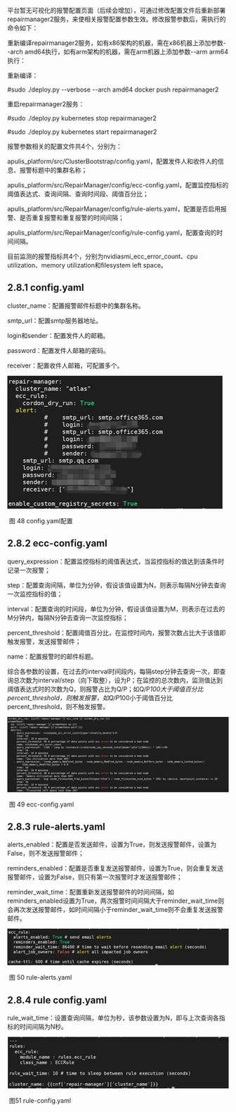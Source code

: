 平台暂无可视化的报警配置页面（后续会增加），可通过修改配置文件后重新部署repairmanager2服务，来使相关报警配置参数生效。修改报警参数后，需执行的命令如下：

重新编译repairmanager2服务，如有x86架构的机器，需在x86机器上添加参数--arch amd64执行，如有arm架构的机器，需在arm机器上添加参数--arm arm64执行：

重新编译：

\#sudo ./deploy.py --verbose --arch amd64 docker push repairmanager2

重启repairmanager2服务：

\#sudo ./deploy.py kubernetes stop repairmanager2

\#sudo ./deploy.py kubernetes start repairmanager2

报警参数相关的配置文件共4个，分别为：

apulis_platform/src/ClusterBootstrap/config.yaml，配置发件人和收件人的信息、报警标题中的集群名称；

apulis_platform/src/RepairManager/config/ecc-config.yaml，配置监控指标的阈值表达式、查询间隔、查询时间段、阈值百分比；

apulis_platform/src/RepairManager/config/rule-alerts.yaml，配置是否启用报警、是否重复报警和重复报警的时间间隔；

apulis_platform/src/RepairManager/config/rule-config.yaml，配置查询的时间间隔。

目前监测的报警指标共4个，分别为nvidiasmi_ecc_error_count、cpu utilization、memory utilization和filesystem left space。

## 2.8.1 config.yaml

cluster_name：配置报警邮件标题中的集群名称。

smtp_url：配置smtp服务器地址。

login和sender：配置发件人的邮箱。

password：配置发件人邮箱的密码。

receiver：配置收件人邮箱，可配置多个。

![image-20200820100119471](./assets/image-20200820100119471.png)

​                                                                                                图 48 config.yaml配置

## 2.8.2 ecc-config.yaml

query_expression：配置监控指标的阈值表达式，当监控指标的值达到该条件时记录一次报警；

step：配置查询间隔，单位为分钟，假设该值设置为N，则表示每隔N分钟去查询一次监控指标的值；

interval：配置查询的时间段，单位为分钟，假设该值设置为M，则表示在过去的M分钟内，每隔N分钟去查询一次监控指标；

percent_threshold：配置阈值百分比，在监控时间内，报警次数占比大于该值即触发报警，发送报警邮件；

name：配置报警时的邮件标题。

综合各参数的设置，在过去的interval时间段内，每隔step分钟去查询一次，即查询总次数为interval/step（向下取整），设为P；在监控的总次数内，监测值达到阈值表达式时的次数为Q，则报警占比为Q/P；如Q/P*100大于阈值百分比percent_threshold，则触发报警，如Q/P*100小于阈值百分比percent_threshold，则不触发报警。

![image-20200820100244688](./assets/image-20200820100244688.png)

​                                                                                                    图 49 ecc-config.yaml

## 2.8.3 rule-alerts.yaml

alerts_enabled：配置是否发送邮件，设置为True，则发送报警邮件，设置为False，则不发送报警邮件；

reminders_enabled：配置是否重复发送报警邮件，设置为True，则会重复发送报警邮件，设置为False，则只有第一次报警时才发送报警邮件；

reminder_wait_time：配置重新发送报警邮件的时间间隔，如reminders_enabled设置为True，两次报警时间间隔大于reminder_wait_time则会再次发送报警邮件，如时间间隔小于reminder_wait_time则不会重复发送报警邮件。

![image-20200820100409802](./assets/image-20200820100409802.png)

​                                                                                                   图 50 rule-alerts.yaml

## 2.8.4 rule config.yaml

rule_wait_time：设置查询间隔，单位为秒，该参数设置为N，即与上次查询各指标的时间间隔为N秒。

![image-20200820100535544](./assets/image-20200820100535544.png)

​                                                                                                    图51 rule-config.yaml